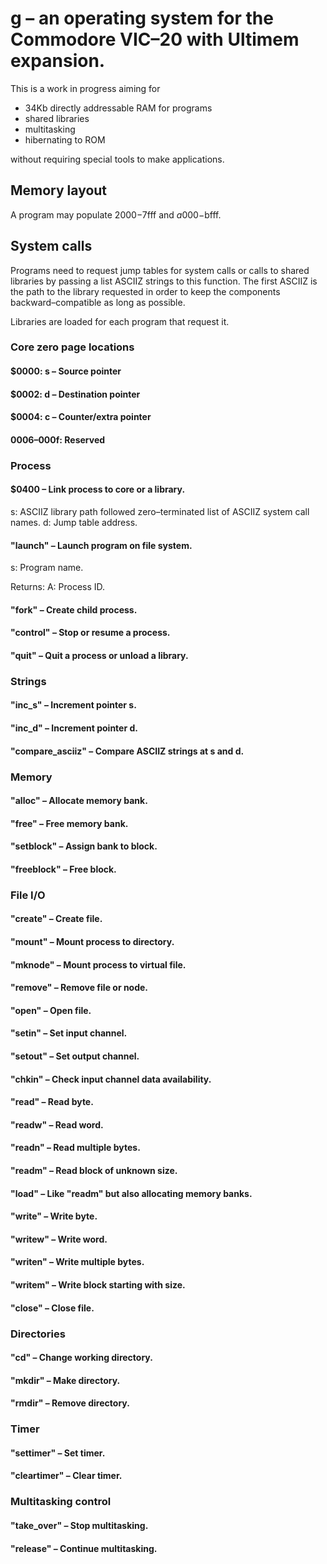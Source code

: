 # g – an operating system for the Commodore VIC–20 with Ultimem expansion.

This is a work in progress aiming for

* 34Kb directly addressable RAM for programs
* shared libraries
* multitasking
* hibernating to ROM

without requiring special tools to make applications.

## Memory layout

A program may populate $2000-$7fff and $a000-$bfff.

## System calls


Programs need to request jump tables for system calls or calls to shared
libraries by passing a list ASCIIZ strings to this function.
The first ASCIIZ is the path to the library requested in order to keep the
components backward–compatible as long as possible.

Libraries are loaded for each program that request it.

### Core zero page locations

#### $0000: s – Source pointer
#### $0002: d – Destination pointer
#### $0004: c – Counter/extra pointer
#### $0006–$000f: Reserved

### Process
#### $0400 – Link process to core or a library.
s: ASCIIZ library path followed zero–terminated list of ASCIIZ system call names.
d: Jump table address.

#### "launch" – Launch program on file system.
s: Program name.

Returns:
A: Process ID.

#### "fork" – Create child process.
#### "control" – Stop or resume a process.
#### "quit" – Quit a process or unload a library.

### Strings
#### "inc_s" – Increment pointer s.
#### "inc_d" – Increment pointer d.
#### "compare_asciiz" – Compare ASCIIZ strings at s and d.

### Memory
#### "alloc" – Allocate memory bank.
#### "free" – Free memory bank.
#### "setblock" – Assign bank to block.
#### "freeblock" – Free block.

### File I/O
#### "create" – Create file.
#### "mount" – Mount process to directory.
#### "mknode" – Mount process to virtual file.
#### "remove" – Remove file or node.
#### "open" – Open file.
#### "setin" – Set input channel.
#### "setout" – Set output channel.
#### "chkin" – Check input channel data availability.
#### "read" – Read byte.
#### "readw" – Read word.
#### "readn" – Read multiple bytes.
#### "readm" – Read block of unknown size.
#### "load" – Like "readm" but also allocating memory banks.
#### "write" – Write byte.
#### "writew" – Write word.
#### "writen" – Write multiple bytes.
#### "writem" – Write block starting with size.
#### "close" – Close file.

### Directories
#### "cd" – Change working directory.
#### "mkdir" – Make directory.
#### "rmdir" – Remove directory.

### Timer
#### "settimer" – Set timer.
#### "cleartimer" – Clear timer.

### Multitasking control
#### "take_over" – Stop multitasking.
#### "release" – Continue multitasking.
